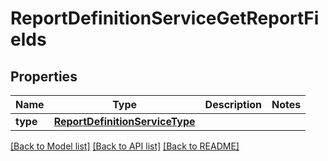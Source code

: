 # ReportDefinitionServiceGetReportFields

## Properties
Name | Type | Description | Notes
------------ | ------------- | ------------- | -------------
**type** | [**ReportDefinitionServiceType**](ReportDefinitionServiceType.md) |  | 

[[Back to Model list]](../README.md#documentation-for-models) [[Back to API list]](../README.md#documentation-for-api-endpoints) [[Back to README]](../README.md)


